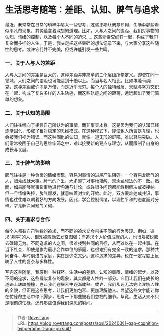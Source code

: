 # 生活思考随笔：差距、认知、脾气与追求

最近，我常常在日常的琐碎中陷入一些思考，这些思考让我意识到，生活中那些看似平凡的现象，其实蕴含着深刻的道理。比如，人与人之间的差距、我们对事物的认知、情绪的控制，以及每个人不同的追求……这些元素交织在一起，构成了我们复杂而多样的人生。于是，我决定把这些零碎的想法记录下来，与大家分享这些随性的思考。或许它们并不完美，但或许能引发一些共鸣。

### 一、关于人与人的差距

人与人之间的差距是巨大的，这种差距并非简单的三个层级所能定义。即使在同一领域，人们之间的差距也可能达到十倍以上。而当与名人相比，比如埃隆·马斯克，这种差距或许不是万倍，而是近乎无穷。每个人的独特经历、天赋与努力交织在一起，构成了复杂多样的人生轨迹，而这些轨迹之间的距离，远远超出了我们简单的想象。

### 二、关于认知的局限

人们往往倾向于相信自己所认为的事情，而非事实本身。这是因为我们的认知已经逐渐固化，形成了相对稳定的思维模式。在这种模式下，即便他人所言是真理，也会被我们视为错误。而这种固化的认知，就像一道无形的屏障，难以轻易突破。人们常常被困于自己的思维牢笼之中，难以接受新的观点与理念，从而限制了自身的成长与发展。

### 三、关于脾气的影响

脾气往往是一种负面的情绪表现，容易对事情的进展产生阻碍。一个容易发脾气的人，很难成就大事。脾气的产生，大多源于对事物理解、观念或想法的不一致。然而，如果能够就事论事地进行沟通与讨论，或许很多问题都能得到解决或被接纳。但一旦情绪失控，脾气爆发，就意味着对立的开始。此时，双方很难达成共识，事情也往往难以朝着好的方向发展。因此，学会控制情绪，以理性平和的态度面对分歧，才是解决问题的关键。

### 四、关于追求与合作

每个人都有自己独特的追求，而不同的追求又会带来不同的行为表现。例如，追求“躺平”的人，很难被激励去发奋图强；而追求个人价值成就的人，也很难被说服去碌碌无为。不同追求的人之间，很难找到共同的目标，从而难以在一起共事。在当下社会，即使是作为最小合作单位的家庭，也很难拥有完全一致的追求。那种共同奋斗、与时俱进的家庭，实在是少之又少。这种追求的差异，也在一定程度上反映了人性的复杂与多样性。

写完这些随笔，我感到一种释然。生活中的差距、认知的局限、情绪的起伏，以及不同的追求，这些看似复杂的现象，其实都是人性的一部分。它们让我们在成长的道路上跌跌撞撞，也让我们在探索中逐渐成熟。或许，我们永远无法完全理解人性的全貌，但正是这些思考，让我们更加包容、更加理解他人。希望这些文字能让你在忙碌的生活中停下脚步，思考一下那些被我们忽视的细节。毕竟，生活从来不只是眼前的忙碌，还有那些值得我们深思的瞬间。


---

> 作者: [RoverTang](https://rovertang.com)  
> URL: https://blog.rovertang.com/posts/soul/20240301-gap-cognition-temperament-and-pursuit/  

